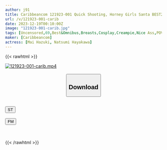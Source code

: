 ```yaml
---
author: j91
title: Caribbeancom 121923-001 Quick Shooting, Horney Girls Santa BEST2 Mai Hazuki, Natsumi Hayakawa
url: /v/121923-001-carib
date: 2023-12-19T00:10:00Z
image: "121923-001-carib.jpg"
tags: [Uncensored,69,Best&Omnibus,Breasts,Cosplay,Creampie,Nice Ass,POV,Sexy Legs,Shaved,Slender ]
maker: [Caribbeancom]
actress: [Mai Hazuki, Natsumi Hayakawa]
---
```



{{< rawhtml >}}

<div class="video" data-videoid="qW3PoMxmqYizQYv">
    <a href="javascript:;">
        <img src="/v/121923-001-carib/121923-001-carib.jpg" width="WIDTH" height="HEIGHT" alt="121923-001-carib.mp4" loading="lazy">
    </a>
</div>

<script type="text/javascript" src="https://j91.asia/asset/on-demand-st.js"></script>

<br>
  <link rel="stylesheet" href="https://j91.asia/asset/bs5.css">
  
  <center>
  <button class="btn btn-primary" type="button" data-bs-toggle="collapse" data-bs-target=".multi-collapse" aria-expanded="false" aria-controls="multiCollapseExample1 multiCollapseExample2"><h2>Download</h2></button></center>
</p>
<div class="row">
  <div class="col">
    <div class="collapse multi-collapse" id="multiCollapseExample1">
      <div class="card card-body">
	      	      <br>
<div class="buttons">  
<a href="https://streamtape.to/v/qW3PoMxmqYizQYv" target="_blank"><button class="btn-hover color-3"><i class="fa fa-download"></i> ST</button></a></div>
    </div>
  </div>
</div>
  <div class="col">
    <div class="collapse multi-collapse" id="multiCollapseExample2">
      <div class="card card-body">
	      <br>
<div class="buttons">
    <a href="https://filemoon.sx/d/eb87ui4802nx" target="_blank"><button class="btn-hover color-8"><i class="fa fa-download"></i> FM</button></a></div>
<br><br>
      </div>
    </div>
  </div>
</div>

{{< /rawhtml >}}